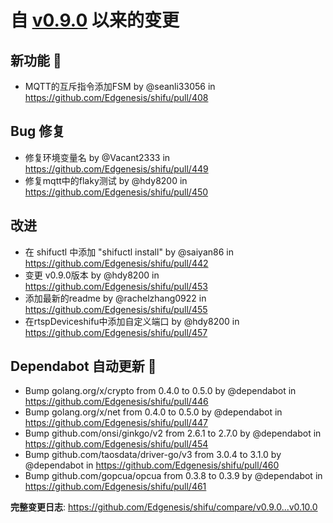 # 自 [v0.9.0](https://github.com/Edgenesis/shifu/releases/tag/v0.9.0) 以来的变更

## 新功能 🎉

* MQTT的互斥指令添加FSM by @seanli33056 in https://github.com/Edgenesis/shifu/pull/408

## Bug 修复

* <BugFix>修复环境变量名 by @Vacant2333 in https://github.com/Edgenesis/shifu/pull/449
* <BugFix>修复mqtt中的flaky测试 by @hdy8200 in https://github.com/Edgenesis/shifu/pull/450

## 改进
* 在 shifuctl 中添加 "shifuctl install" by @saiyan86 in https://github.com/Edgenesis/shifu/pull/442
* 变更 v0.9.0版本 by @hdy8200 in https://github.com/Edgenesis/shifu/pull/453
* 添加最新的readme by @rachelzhang0922 in https://github.com/Edgenesis/shifu/pull/455
* 在rtspDeviceshifu中添加自定义端口 by @hdy8200 in https://github.com/Edgenesis/shifu/pull/457

## Dependabot 自动更新 🤖

* Bump golang.org/x/crypto from 0.4.0 to 0.5.0 by @dependabot in https://github.com/Edgenesis/shifu/pull/446
* Bump golang.org/x/net from 0.4.0 to 0.5.0 by @dependabot in https://github.com/Edgenesis/shifu/pull/447
* Bump github.com/onsi/ginkgo/v2 from 2.6.1 to 2.7.0 by @dependabot in https://github.com/Edgenesis/shifu/pull/454
* Bump github.com/taosdata/driver-go/v3 from 3.0.4 to 3.1.0 by @dependabot in https://github.com/Edgenesis/shifu/pull/460
* Bump github.com/gopcua/opcua from 0.3.8 to 0.3.9 by @dependabot in https://github.com/Edgenesis/shifu/pull/461

**完整变更日志**: https://github.com/Edgenesis/shifu/compare/v0.9.0...v0.10.0